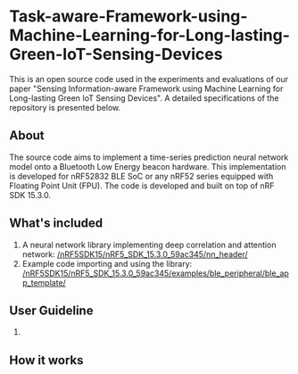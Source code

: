 # Task-aware-Framework-using-Machine-Learning-for-Long-lasting-Green-IoT-Sensing-Devices
This is an open source code used in the experiments and evaluations of our paper "Sensing Information-aware Framework using Machine Learning for Long-lasting Green IoT Sensing Devices". A detailed specifications of the repository is presented below. 

## About
The source code aims to implement a time-series prediction neural network model onto a Bluetooth Low Energy beacon hardware. This implementation is developed for nRF52832 BLE SoC or any nRF52 series equipped with Floating Point Unit (FPU). The code is developed and built on top of nRF SDK 15.3.0. 

## What's included
1. A neural network library implementing deep correlation and attention network: [/nRF5SDK15/nRF5_SDK_15.3.0_59ac345/nn_header/](https://github.com/sbeacon/Task-aware-Framework-using-Machine-Learning-for-Long-lasting-Green-IoT-Sensing-Devices/tree/main/nRF5SDK15/nRF5_SDK_15.3.0_59ac345/nn_header)
3. Example code importing and using the library: [/nRF5SDK15/nRF5_SDK_15.3.0_59ac345/examples/ble_peripheral/ble_app_template/
](https://github.com/sbeacon/Task-aware-Framework-using-Machine-Learning-for-Long-lasting-Green-IoT-Sensing-Devices/tree/main/nRF5SDK15/nRF5_SDK_15.3.0_59ac345/examples/ble_peripheral/ble_app_template)

## User Guideline
1. 

## How it works
